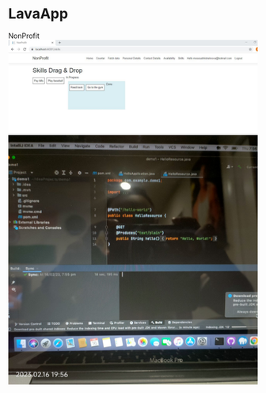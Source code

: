 # LavaApp
 NonProfit
![Test Imag 8](https://github.com/mosesnova/LavaApp/blob/main/LavaApp.JPG)
![Test Imag 8](https://github.com/mosesnova/LavaApp/blob/main/j2ee.jpg)
